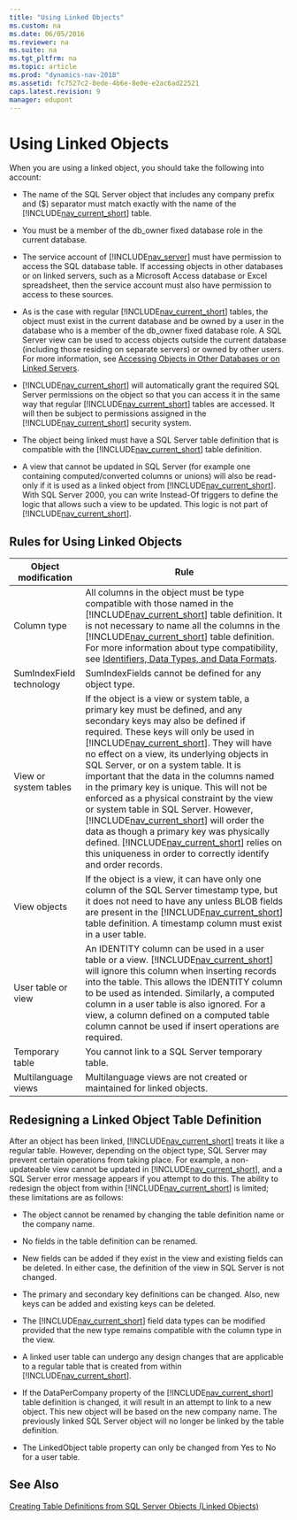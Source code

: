 ```yaml
---
title: "Using Linked Objects"
ms.custom: na
ms.date: 06/05/2016
ms.reviewer: na
ms.suite: na
ms.tgt_pltfrm: na
ms.topic: article
ms.prod: "dynamics-nav-2018"
ms.assetid: fc7527c2-8ede-4b6e-8e0e-e2ac6ad22521
caps.latest.revision: 9
manager: edupont
---
```

# Using Linked Objects
When you are using a linked object, you should take the following into account:  
  
-   The name of the SQL Server object that includes any company prefix and \($\) separator must match exactly with the name of the [!INCLUDE[nav_current_short](includes/nav_current_short_md.md)] table.  
  
-   You must be a member of the db\_owner fixed database role in the current database.  
  
-   The service account of [!INCLUDE[nav_server](includes/nav_server_md.md)] must have permission to access the SQL database table. If accessing objects in other databases or on linked servers, such as a Microsoft Access database or Excel spreadsheet, then the service account must also have permission to access to these sources.  
  
-   As is the case with regular [!INCLUDE[nav_current_short](includes/nav_current_short_md.md)] tables, the object must exist in the current database and be owned by a user in the database who is a member of the db\_owner fixed database role. A SQL Server view can be used to access objects outside the current database \(including those residing on separate servers\) or owned by other users. For more information, see [Accessing Objects in Other Databases or on Linked Servers](Accessing-Objects-in-Other-Databases-or-on-Linked-Servers.md).  
  
-   [!INCLUDE[nav_current_short](includes/nav_current_short_md.md)] will automatically grant the required SQL Server permissions on the object so that you can access it in the same way that regular [!INCLUDE[nav_current_short](includes/nav_current_short_md.md)] tables are accessed. It will then be subject to permissions assigned in the [!INCLUDE[nav_current_short](includes/nav_current_short_md.md)] security system.  
  
-   The object being linked must have a SQL Server table definition that is compatible with the [!INCLUDE[nav_current_short](includes/nav_current_short_md.md)] table definition.  
  
-   A view that cannot be updated in SQL Server \(for example one containing computed/converted columns or unions\) will also be read-only if it is used as a linked object from [!INCLUDE[nav_current_short](includes/nav_current_short_md.md)]. With SQL Server 2000, you can write Instead-Of triggers to define the logic that allows such a view to be updated. This logic is not part of [!INCLUDE[nav_current_short](includes/nav_current_short_md.md)].  
  
## Rules for Using Linked Objects  
  
|**Object modification**|**Rule**|  
|-----------------------------|--------------|  
|Column type|All columns in the object must be type compatible with those named in the [!INCLUDE[nav_current_short](includes/nav_current_short_md.md)] table definition. It is not necessary to name all the columns in the [!INCLUDE[nav_current_short](includes/nav_current_short_md.md)] table definition. For more information about type compatibility, see [Identifiers, Data Types, and Data Formats](Identifiers--Data-Types--and-Data-Formats.md).|  
|SumIndexField technology|SumIndexFields cannot be defined for any object type.|  
|View or system tables|If the object is a view or system table, a primary key must be defined, and any secondary keys may also be defined if required. These keys will only be used in [!INCLUDE[nav_current_short](includes/nav_current_short_md.md)]. They will have no effect on a view, its underlying objects in SQL Server, or on a system table. It is important that the data in the columns named in the primary key is unique. This will not be enforced as a physical constraint by the view or system table in SQL Server. However, [!INCLUDE[nav_current_short](includes/nav_current_short_md.md)] will order the data as though a primary key was physically defined. [!INCLUDE[nav_current_short](includes/nav_current_short_md.md)] relies on this uniqueness in order to correctly identify and order records.|  
|View objects|If the object is a view, it can have only one column of the SQL Server timestamp type, but it does not need to have any unless BLOB fields are present in the [!INCLUDE[nav_current_short](includes/nav_current_short_md.md)] table definition. A timestamp column must exist in a user table.|  
|User table or view|An IDENTITY column can be used in a user table or a view. [!INCLUDE[nav_current_short](includes/nav_current_short_md.md)] will ignore this column when inserting records into the table. This allows the IDENTITY column to be used as intended. Similarly, a computed column in a user table is also ignored. For a view, a column defined on a computed table column cannot be used if insert operations are required.|  
|Temporary table|You cannot link to a SQL Server temporary table.|  
|Multilanguage views|Multilanguage views are not created or maintained for linked objects.|  
  
## Redesigning a Linked Object Table Definition  
 After an object has been linked, [!INCLUDE[nav_current_short](includes/nav_current_short_md.md)] treats it like a regular table. However, depending on the object type, SQL Server may prevent certain operations from taking place. For example, a non-updateable view cannot be updated in [!INCLUDE[nav_current_short](includes/nav_current_short_md.md)], and a SQL Server error message appears if you attempt to do this. The ability to redesign the object from within [!INCLUDE[nav_current_short](includes/nav_current_short_md.md)] is limited; these limitations are as follows:  
  
-   The object cannot be renamed by changing the table definition name or the company name.  
  
-   No fields in the table definition can be renamed.  
  
-   New fields can be added if they exist in the view and existing fields can be deleted. In either case, the definition of the view in SQL Server is not changed.  
  
-   The primary and secondary key definitions can be changed. Also, new keys can be added and existing keys can be deleted.  
  
-   The [!INCLUDE[nav_current_short](includes/nav_current_short_md.md)] field data types can be modified provided that the new type remains compatible with the column type in the view.  
  
-   A linked user table can undergo any design changes that are applicable to a regular table that is created from within [!INCLUDE[nav_current_short](includes/nav_current_short_md.md)].  
  
-   If the DataPerCompany property of the [!INCLUDE[nav_current_short](includes/nav_current_short_md.md)] table definition is changed, it will result in an attempt to link to a new object. This new object will be based on the new company name. The previously linked SQL Server object will no longer be linked by the table definition.  
  
-   The LinkedObject table property can only be changed from Yes to No for a user table.  
  
## See Also  
 [Creating Table Definitions from SQL Server Objects \(Linked Objects\)](Creating-Table-Definitions-from-SQL-Server-Objects--Linked-Objects-.md)